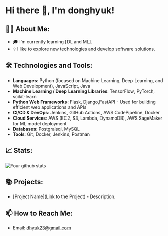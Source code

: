 # Hi there 👋, I'm donghyuk!

## 👨‍💻 About Me:
- 🎓 I’m currently learning [DL and ML].
- 💡 I like to explore new technologies and develop software solutions.

## 🛠 Technologies and Tools:
- **Languages**: Python (focused on Machine Learning, Deep Learning, and Web Development), JavaScript, Java
- **Machine Learning / Deep Learning Libraries**: TensorFlow, PyTorch, scikit-learn
- **Python Web Frameworks**: Flask, Django,FastAPI - Used for building efficient web applications and APIs
- **CI/CD & DevOps**: Jenkins, GitHub Actions, AWS CodePipeline, Docker
- **Cloud Services**: AWS (EC2, S3, Lambda, DynamoDB), AWS SageMaker for ML model deployment
- **Databases**: Postgralsql, MySQL
- **Tools**: Git, Docker, Jenkins, Postman



## 📈 Stats:

![Your github stats](https://github-readme-stats.vercel.app/api?username=dhyuk54&show_icons=true&theme=radical)

## 📚 Projects:
- [Project Name](Link to the Project) - Description.

## 📫 How to Reach Me:
- Email: dhyuk23@gmail.com

